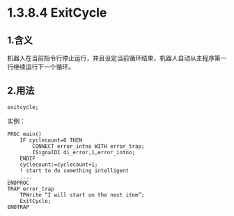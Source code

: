 # 1.3.8.4 ExitCycle

## 1.含义

机器人在当前指令行停止运行，并且设定当前循环结束，机器人自动从主程序第一行继续运行下一个循环。

## 2.用法

```
exitcycle;
```

实例：

```
PROC main()
	IF cyclecount=0 THEN
		CONNECT error_intno WITH error_trap;
	    ISignalDI di_error,1,error_intno;
	ENDIF
	cyclecount:=cyclecount+1;
	! start to do something intelligent
	....
ENDPROC
TRAP error_trap
	TPWrite “I will start on the next item”;
	ExitCycle;
ENDTRAP
```


